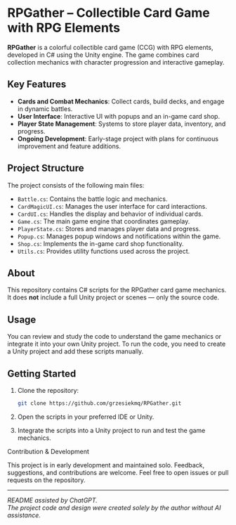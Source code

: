 # RPGather – Collectible Card Game with RPG Elements

**RPGather** is a colorful collectible card game (CCG) with RPG elements, developed in C# using the Unity engine. The game combines card collection mechanics with character progression and interactive gameplay.

## Key Features

- **Cards and Combat Mechanics**: Collect cards, build decks, and engage in dynamic battles.
- **User Interface**: Interactive UI with popups and an in-game card shop.
- **Player State Management**: Systems to store player data, inventory, and progress.
- **Ongoing Development**: Early-stage project with plans for continuous improvement and feature additions.

## Project Structure

The project consists of the following main files:

- `Battle.cs`: Contains the battle logic and mechanics.
- `CardMagicUI.cs`: Manages the user interface for card interactions.
- `CardUI.cs`: Handles the display and behavior of individual cards.
- `Game.cs`: The main game engine that coordinates gameplay.
- `PlayerState.cs`: Stores and manages player data and progress.
- `Popup.cs`: Manages popup windows and notifications within the game.
- `Shop.cs`: Implements the in-game card shop functionality.
- `Utils.cs`: Provides utility functions used across the project.

## About

This repository contains C# scripts for the RPGather card game mechanics. It does **not** include a full Unity project or scenes — only the source code.

## Usage

You can review and study the code to understand the game mechanics or integrate it into your own Unity project. To run the code, you need to create a Unity project and add these scripts manually.

## Getting Started

1. Clone the repository:

   ```bash
   git clone https://github.com/grzesiekmq/RPGather.git

2. Open the scripts in your preferred IDE or Unity.


3. Integrate the scripts into a Unity project to run and test the game mechanics.



Contribution & Development

This project is in early development and maintained solo. Feedback, suggestions, and contributions are welcome.
Feel free to open issues or pull requests on the repository.

---

*README assisted by ChatGPT.  
The project code and design were created solely by the author without AI assistance.*
